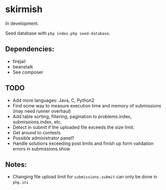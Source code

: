 # skirmish

In development.

Seed database with `php index.php seed-database`.

## Dependencies:

- firejail
- beanstalk
- See composer

## TODO

- Add more languages: Java, C, Python2
- Find some way to measure execution time and memory of submissions (may need runner overhaul)
- Add table sorting, filtering, pagination to problems.index, submissions.index, etc.
- Detect in submit if the uploaded file exceeds the size limit.
- Get around to contests
- Possible administrator panel?
- Handle solutions exceeding post limits and finish up form validation errors in submissions.show

## Notes:

- Changing file upload limit for `submissions.submit` can only be done in `php.ini`
